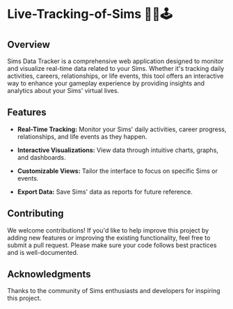 # Live-Tracking-of-Sims 📍👾🕹️
## Overview
Sims Data Tracker is a comprehensive web application designed to monitor and visualize real-time data related to your Sims. Whether it's tracking daily activities, careers, relationships, or life events, this tool offers an interactive way to enhance your gameplay experience by providing insights and analytics about your Sims' virtual lives.

## Features

- **Real-Time Tracking:** Monitor your Sims' daily activities, career progress, relationships, and life events as they happen.

- **Interactive Visualizations:** View data through intuitive charts, graphs, and dashboards.

- **Customizable Views:** Tailor the interface to focus on specific Sims or events.

- **Export Data:** Save Sims' data as reports for future reference.

## Contributing
We welcome contributions! If you'd like to help improve this project by adding new features or improving the existing functionality, feel free to submit a pull request. Please make sure your code follows best practices and is well-documented.

## Acknowledgments
Thanks to the community of Sims enthusiasts and developers for inspiring this project.



